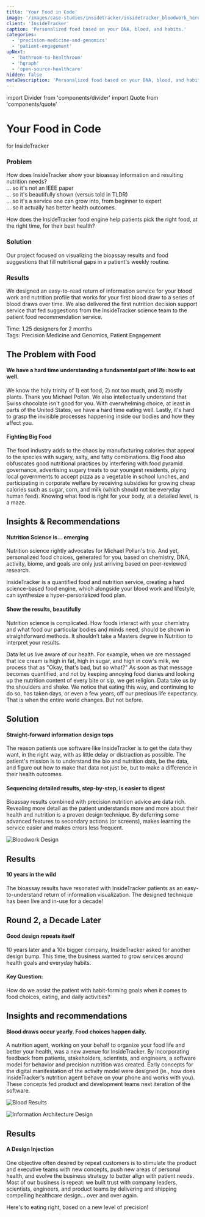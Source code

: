 ```yaml
---
title: 'Your Food in Code'
image: '/images/case-studies/insidetracker/insidetracker_bloodwork_hero_2.jpg'
client: 'InsideTracker'
caption: 'Personalized food based on your DNA, blood, and habits.'
categories:
  - 'precision-medicine-and-genomics'
  - 'patient-engagement'
upNext:
  - 'bathroom-to-healthroom'
  - 'hgraph'
  - 'open-source-healthcare'
hidden: false
metaDescription: 'Personalized food based on your DNA, blood, and habits.'
---
```


import Divider from 'components/divider'
import Quote from 'components/quote'

# Your Food in Code

for InsideTracker

### Problem

<!-- prettier-ignore-start -->
How does InsideTracker show your bioassay information and resulting nutrition needs?  
... so it's not an IEEE paper  
... so it's beautifully shown (versus told in TLDR)  
... so it's a service one can grow into, from beginner to expert  
... so it actually has better health outcomes.
<!-- prettier-ignore-end -->

How does the InsideTracker food engine help patients pick the right food, at the right time, for their best health?

### Solution

Our project focused on visualizing the bioassay results and food suggestions that fill nutritional gaps in a patient's weekly routine.

### Results

We designed an easy-to-read return of information service for your blood work and nutrition profile that works for your first blood draw to a series of blood draws over time. We also delivered the first nutrition decision support service that fed suggestions from the InsideTracker science team to the patient food recommendation service.

<span class="text--uppercase text--gray text--bold text--spacing text--md">Time:</span> 1.25 designers for 2 months
<br /><span class="text--uppercase text--gray text--bold text--spacing text--md">Tags:</span> Precision Medicine and Genomics, Patient Engagement

<Divider />

## The Problem with Food

#### We have a hard time understanding a fundamental part of life: how to eat well.

We know the holy trinity of 1) eat food, 2) not too much, and 3) mostly plants. Thank you Michael Pollan. We also intellectually understand that Swiss chocolate isn't good for you. With overwhelming choice, at least in parts of the United States, we have a hard time eating well. Lastly, it's hard to grasp the invisible processes happening inside our bodies and how they affect you.

#### Fighting Big Food

The food industry adds to the chaos by manufacturing calories that appeal to the species with sugary, salty, and fatty combinations. Big Food also obfuscates good nutritional practices by interfering with food pyramid governance, advertising sugary treats to our youngest residents, plying local governments to accept pizza as a vegetable in school lunches, and participating in corporate welfare by receiving subsidies for growing cheap calories such as sugar, corn, and milk (which should not be everyday human feed). Knowing what food is right for your body, at a detailed level, is a maze.

<Divider />

## Insights & Recommendations

#### Nutrition Science is... emerging

Nutrition science rightly advocates for Michael Pollan's trio. And yet, personalized food choices, generated for you, based on chemistry, DNA, activity, biome, and goals are only just arriving based on peer-reviewed research.

InsideTracker is a quantified food and nutrition service, creating a hard science-based food engine, which alongside your blood work and lifestyle, can synthesize a hyper-personalized food plan.

#### Show the results, beautifully

Nutrition science is complicated. How foods interact with your chemistry and what food our particular bodies and minds need, should be shown in straightforward methods. It shouldn’t take a Masters degree in Nutrition to interpret your results.

<Quote quotee="From Bathroom to Healthroom" quoteeSub="">Data let us live aware of our health. For example, when we are messaged that ice cream is high in fat, high in sugar, and high in cow's milk, we process that as "Okay, that's bad, but so what?" As soon as that message becomes quantified, and not by keeping annoying food diaries and looking up the nutrition content of every bite or sip, we get religion. Data take us by the shoulders and shake. We notice that eating this way, and continuing to do so, has taken days, or even a few years, off our precious life expectancy. That is when the entire world changes. But not before.</Quote>

## Solution

#### Straight-forward information design tops

The reason patients use software like InsideTracker is to get the data they want, in the right way, with as little delay or distraction as possible. The patient's mission is to understand the bio and nutrition data, be the data, and figure out how to make that data not just be, but to make a difference in their health outcomes.

#### Sequencing detailed results, step-by-step, is easier to digest

Bioassay results combined with precision nutrition advice are data rich. Revealing more detail as the patient understands more and more about their health and nutrition is a proven design technique. By deferring some advanced features to secondary actions (or screens), makes learning the service easier and makes errors less frequent.

![Bloodwork Design](/images/case-studies/insidetracker/insidetracker_bloodwork_design_lg_2.jpg)

<Divider />

## Results

#### 10 years in the wild

The bioassay results have resonated with InsideTracker patients as an easy-to-understand return of information visualization. The designed technique has been live and in-use for a decade!

## Round 2, a Decade Later

#### Good design repeats itself

10 years later and a 10x bigger company, InsideTracker asked for another design bump. This time, the business wanted to grow services around health goals and everyday habits.

#### Key Question:

How do we assist the patient with habit-forming goals when it comes to food choices, eating, and daily activities?

## Insights and recommendations

#### Blood draws occur yearly. Food choices happen daily.

A nutrition agent, working on your behalf to organize your food life and better your health, was a new avenue for InsideTracker. By incorporating feedback from patients, stakeholders, scientists, and engineers, a software model for behavior and precision nutrition was created. Early concepts for the digital manifestation of the activity model were designed (ie., how does InsideTracker's nutrition agent behave on your phone and works with you). These concepts fed product and development teams next iteration of the software.

![Blood Results](/images/case-studies/insidetracker/insidetracker_blood_results_4.jpg)

![Information Architecture Design](/images/case-studies/insidetracker/insidetracker_information_architecture_3.jpg)

## Results

#### A Design Injection

One objective often desired by repeat customers is to stimulate the product and executive teams with new concepts, push new areas of personal health, and evolve the business strategy to better align with patient needs. Most of our business is repeat: we built trust with company leaders, scientists, engineers, and product teams by delivering and shipping compelling healthcare design... over and over again.

Here's to eating right, based on a new level of precision!
